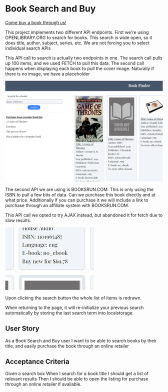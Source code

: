 # Book Search and Buy

[Come buy a book through us!](https://hfelix3.github.io/APIProject1/)

This project implements two different API endpoints.  First we're using OPENLIBRARY.ORG to search for books.
This search is wide open, so it does title, author, subject, series, etc.  We are not forcing you to select individual search APIs

This API call to search is actually two endpoints in one.
The search call pulls up 100 items, and we used FETCH to pull this data.
The second call happens when displaying each book to pull the cover image.  Naturally if there is no image, we have a placeholder

![alt text](readmeimage1.png)


The second API we are using is BOOKSRUN.COM.  This is only using the ISBN to pull a few bits of data.
Can we purchase this book directly and at what price.  Additionally if you can purchase it
we will include a link to purchase through an affiliate system with BOOKSRUN.COM.

This API call we opted to try AJAX instead, but abandoned it for fetch due to slow results.

![alt text](readmeimage2.png)


Upon clicking the search button the whole list of items is redrawn.

When returning to the page, it will re-initialize your previous search automatically by storing the last search term into localstorage.


## User Story

As a Book Search and Buy user I want to be able to search books by their title, and easily purchase the book through an online retailer

## Acceptance Criteria

Given a search box
When I search for a book title I should get a list of relevant results
Then I should be able to open the listing for purchase through an online retailer if available.
